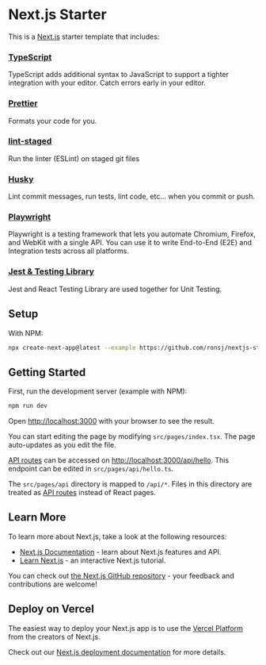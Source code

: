 # Next.js Starter

This is a [Next.js](https://nextjs.org/) starter template that includes:

### [TypeScript](https://nextjs.org/docs/basic-features/typescript)
TypeScript adds additional syntax to JavaScript to support a tighter integration with your editor. Catch errors early in your editor.
### [Prettier](https://nextjs.org/docs/basic-Pfeatures/eslint#prettier)
Formats your code for you.
### [lint-staged](https://nextjs.org/docs/basic-features/eslint#lint-staged)
Run the linter (ESLint) on staged git files
### [Husky](https://github.com/typicode/husky)
Lint commit messages, run tests, lint code, etc... when you commit or push.
### [Playwright](https://nextjs.org/docs/testing#playwright)
Playwright is a testing framework that lets you automate Chromium, Firefox, and WebKit with a single API. You can use it to write End-to-End (E2E) and Integration tests across all platforms.
### [Jest & Testing Library](https://nextjs.org/docs/testing#jest-and-react-testing-library)
Jest and React Testing Library are used together for Unit Testing.

## Setup
With NPM:
```bash
npx create-next-app@latest --example https://github.com/ronsj/nextjs-starter
```

## Getting Started

First, run the development server (example with NPM):
```bash
npm run dev
```

Open [http://localhost:3000](http://localhost:3000) with your browser to see the result.

You can start editing the page by modifying `src/pages/index.tsx`. The page auto-updates as you edit the file.

[API routes](https://nextjs.org/docs/api-routes/introduction) can be accessed on [http://localhost:3000/api/hello](http://localhost:3000/api/hello). This endpoint can be edited in `src/pages/api/hello.ts`.

The `src/pages/api` directory is mapped to `/api/*`. Files in this directory are treated as [API routes](https://nextjs.org/docs/api-routes/introduction) instead of React pages.

## Learn More

To learn more about Next.js, take a look at the following resources:

- [Next.js Documentation](https://nextjs.org/docs) - learn about Next.js features and API.
- [Learn Next.js](https://nextjs.org/learn) - an interactive Next.js tutorial.

You can check out [the Next.js GitHub repository](https://github.com/vercel/next.js/) - your feedback and contributions are welcome!

## Deploy on Vercel

The easiest way to deploy your Next.js app is to use the [Vercel Platform](https://vercel.com/new?utm_medium=default-template&filter=next.js&utm_source=create-next-app&utm_campaign=create-next-app-readme) from the creators of Next.js.

Check out our [Next.js deployment documentation](https://nextjs.org/docs/deployment) for more details.
